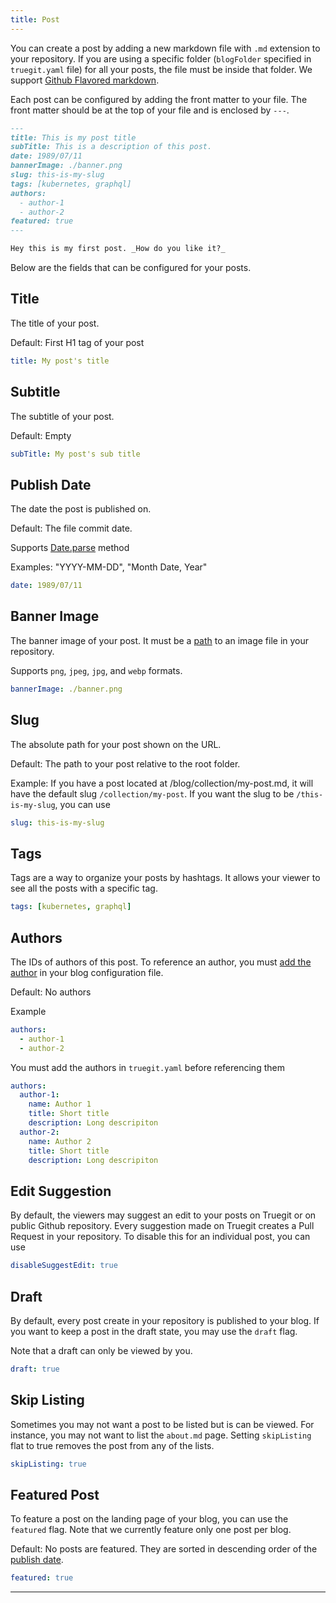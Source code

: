 ```yaml
---
title: Post
---
```


You can create a post by adding a new markdown file with `.md` extension to your repository. If you are using a specific folder (`blogFolder` specified in `truegit.yaml` file) for all your posts, the file must be inside that folder. We support [Github Flavored markdown](https://github.github.com/gfm/).

Each post can be configured by adding the front matter to your file. The front matter should be at the top of your file
and is enclosed by `---`.

```md title="post.md"
---
title: This is my post title
subTitle: This is a description of this post.
date: 1989/07/11
bannerImage: ./banner.png
slug: this-is-my-slug
tags: [kubernetes, graphql]
authors:
  - author-1
  - author-2
featured: true
---

Hey this is my first post. _How do you like it?_
```

Below are the fields that can be configured for your posts.

## Title

The title of your post.

Default: First H1 tag of your post

```yaml
title: My post's title
```

## Subtitle

The subtitle of your post.

Default: Empty

```yaml
subTitle: My post's sub title
```

## Publish Date

The date the post is published on.

Default: The file commit date.

Supports [Date.parse](https://developer.mozilla.org/en-US/docs/Web/JavaScript/Reference/Global_Objects/Date/parse) method

Examples: "YYYY-MM-DD", "Month Date, Year"

```yaml
date: 1989/07/11
```

## Banner Image

The banner image of your post. It must be a [path](/docs/assets) to an image file in your repository.

Supports `png`, `jpeg`, `jpg`, and `webp` formats.

```yaml
bannerImage: ./banner.png
```

## Slug

The absolute path for your post shown on the URL.

Default: The path to your post relative to the root folder.

Example: If you have a post located at /blog/collection/my-post.md, it will have the default slug `/collection/my-post`.
If you want the slug to be `/this-is-my-slug`, you can use

```yaml
slug: this-is-my-slug
```

## Tags

Tags are a way to organize your posts by hashtags. It allows your viewer to see all the posts with a specific tag.

```yaml
tags: [kubernetes, graphql]
```

## Authors

The IDs of authors of this post. To reference an author, you must [add the author](/docs/authors) in your blog configuration file.

Default: No authors

Example

```yaml
authors:
  - author-1
  - author-2
```

You must add the authors in `truegit.yaml` before referencing them

```yaml
authors:
  author-1:
    name: Author 1
    title: Short title
    description: Long descripiton
  author-2:
    name: Author 2
    title: Short title
    description: Long descripiton
```

## Edit Suggestion

By default, the viewers may suggest an edit to your posts on Truegit or on public Github repository. Every suggestion made on Truegit creates a Pull Request in your repository. To disable this for an individual post, you can use

```yaml
disableSuggestEdit: true
```

## Draft

By default, every post create in your repository is published to your blog. If you want to keep a post in the draft state, you may use the `draft` flag.

Note that a draft can only be viewed by you.

```yaml
draft: true
```

## Skip Listing

Sometimes you may not want a post to be listed but is can be viewed. For instance, you may not want to list the `about.md` page. Setting `skipListing` flat to true removes the post from any of the lists.

```yaml
skipListing: true
```

## Featured Post

To feature a post on the landing page of your blog, you can use the `featured` flag. Note that we currently feature only one post per blog.

Default: No posts are featured. They are sorted in descending order of the [publish date](#publish-date).

```yaml
featured: true
```

---
